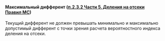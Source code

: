 #### Максимальный дифферент ([п.2.3.2 Части 5. Деления на отсеки Правил МС](/reference/RMRS/Rules/classification_&_construction_of_ships_&_offshore_installations/Ships_(primary_group)/Sea-Going_Ships/2-020101-174-5_subdivision.pdf#page=17))
Текущий дифферент не должен превышать минимально и максимально допустимый дифферент с точки зрения расчета вероятностного индекса деления на отсеки.